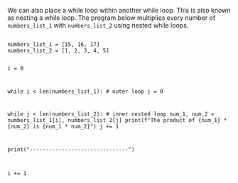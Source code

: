 We can also place a while loop within another while loop. This is also known as nesting a while loop.
The program below multiplies every number of `numbers_list_1` with `numbers_list_2` using nested while loops.

<codeblock language="python" type="lesson">
<code>
numbers_list_1 = [15, 16, 17]
numbers_list_2 = [1, 2, 3, 4, 5]

i = 0

while i < len(numbers_list_1): # outer loop
  j = 0

  while j < len(numbers_list_2): # inner nested loop
    num_1, num_2 = numbers_list_1[i], numbers_list_2[j]
    print(f"The product of {num_1} * {num_2} is {num_1 * num_2}")
    j += 1

  print("-------------------------------")

  i += 1
</code>
</codeblock>